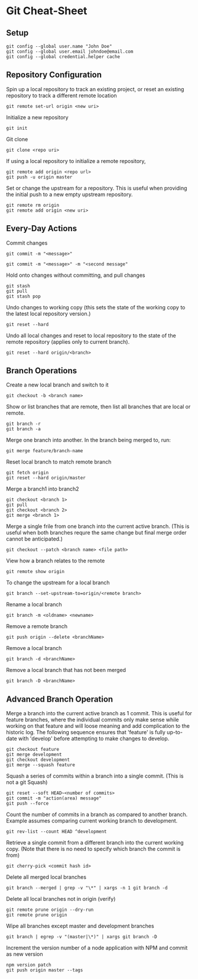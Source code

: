 # Git Cheat-Sheet #

## Setup ##

```
git config --global user.name "John Doe"
git config --global user.email johndoe@email.com
git config --global credential.helper cache
```

## Repository Configuration ##

Spin up a local repository to track an existing project, or  reset an existing repository to track a different remote location
```
git remote set-url origin <new uri>
```

Initialize a new repository
```
git init
```

Git clone
```
git clone <repo uri>
```

If using a local repository to initialize a remote repository,
```
git remote add origin <repo url>
git push -u origin master
```

Set or change the upstream for a repository. This is useful when providing the initial push to a new empty upstream repository.
```
git remote rm origin
git remote add origin <new uri>
```

## Every-Day Actions ##

Commit changes
```
git commit -m "<message>"
```

```
git commit -m "<message>" -m "<second message"
```

Hold onto changes without committing, and pull changes
```
git stash
git pull
git stash pop
```

Undo changes to working copy (this sets the state of the working copy to the latest local repository version.)
```
git reset --hard
```

Undo all local changes and reset to local repository to the state of the remote repository (applies only to current branch).
```
git reset --hard origin/<branch>
```

## Branch Operations ##

Create a new local branch and switch to it
```
git checkout -b <branch name>
```

Show or list branches that are remote, then list all branches that are local or remote.
```
git branch -r
git branch -a
```

Merge one branch into another.
In the branch being merged to, run:
```
git merge feature/branch-name
```

Reset local branch to match remote branch

```
git fetch origin
git reset --hard origin/master
```

Merge a branch1 into branch2
```
git checkout <branch 1>
git pull
git checkout <branch 2>
git merge <branch 1>
```

Merge a single frile from one branch into the current active branch.
(This is useful when both branches requre the same change but final merge order cannot be anticipated.)
```
git checkout --patch <branch name> <file path>
```

View how a branch relates to the remote
```
git remote show origin
```

To change the upstream for a local branch
```
git branch --set-upstream-to=origin/<remote branch>
```

Rename a local branch
```
git branch -m <oldname> <newname>
```

Remove a remote branch
```
git push origin --delete <branchName>
```

Remove a local branch
```
git branch -d <branchName>
```

Remove a local branch that has not been merged
```
git branch -D <branchName>
```

## Advanced Branch Operation ##

Merge a branch into the current active branch as 1 commit. This is useful for feature branches, where the individual commits only make sense while working on that feature and will loose meaning and add complication to the historic log. The following sequence ensures that 'feature' is fully up-to-date with 'develop' before attempting to make changes to develop.
```
git checkout feature
git merge development
git checkout development
git merge --squash feature
```

Squash a series of commits within a branch into a single commit. (This is not a git Squash)
```
git reset --soft HEAD~<number of commits>
git commit -m "action(area) message"
git push --force
```

Count the number of commits in a branch as compared to another branch. Example assumes comparing current working branch to development.
```
git rev-list --count HEAD ^development
```

Retrieve a single commit from a different branch into the current working copy. (Note that there is no need to specify which branch the commit is from)
```
git cherry-pick <commit hash id>
```

Delete all merged local branches
```
git branch --merged | grep -v "\*" | xargs -n 1 git branch -d
```

Delete all local branches not in origin (verify)
```
git remote prune origin --dry-run
git remote prune origin
```

Wipe all branches except master and development branches
```
git branch | egrep -v "(master|\*)" | xargs git branch -D
```


Increment the version number of a node application with NPM and commit as new version
```
npm version patch
git push origin master --tags
```
